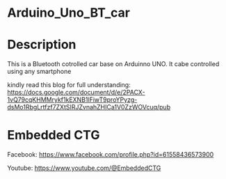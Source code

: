 # Arduino_Uno_BT_car

# Description
This is a Bluetooth cotrolled car base on Arduinno UNO. It cabe controlled using any smartphone

kindly read this blog for full understanding: https://docs.google.com/document/d/e/2PACX-1vQ79cqKHMMrykf1kEXNB1lFiwT9proYPyzg-dsMo1RbgLrtfzf7ZXtSIRJZvnahZHICa1V0ZzWOVcuq/pub


# Embedded CTG

Facebook: https://www.facebook.com/profile.php?id=61558436573900

Youtube: https://www.youtube.com/@EmbeddedCTG 
